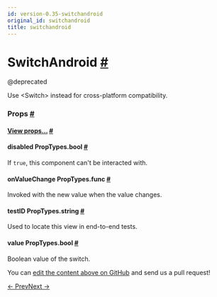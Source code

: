 ```yaml
---
id: version-0.35-switchandroid
original_id: switchandroid
title: switchandroid
---
```

<a id="content"></a><h1><a class="anchor" name="switchandroid"></a>SwitchAndroid <a class="hash-link" href="docs/switchandroid.html#switchandroid">#</a></h1><div><div><p>@deprecated</p><p>Use &lt;Switch&gt; instead for cross-platform compatibility.</p></div><h3><a class="anchor" name="props"></a>Props <a class="hash-link" href="docs/switchandroid.html#props">#</a></h3><div class="props"><div class="prop"><h4 class="propTitle"><a class="anchor" name="view"></a><a href="docs/view.html#props">View props...</a> <a class="hash-link" href="docs/switchandroid.html#view">#</a></h4></div><div class="prop"><h4 class="propTitle"><a class="anchor" name="disabled"></a>disabled <span class="propType">PropTypes.bool</span> <a class="hash-link" href="docs/switchandroid.html#disabled">#</a></h4><div><p>If <code>true</code>, this component can't be interacted with.</p></div></div><div class="prop"><h4 class="propTitle"><a class="anchor" name="onvaluechange"></a>onValueChange <span class="propType">PropTypes.func</span> <a class="hash-link" href="docs/switchandroid.html#onvaluechange">#</a></h4><div><p>Invoked with the new value when the value changes.</p></div></div><div class="prop"><h4 class="propTitle"><a class="anchor" name="testid"></a>testID <span class="propType">PropTypes.string</span> <a class="hash-link" href="docs/switchandroid.html#testid">#</a></h4><div><p>Used to locate this view in end-to-end tests.</p></div></div><div class="prop"><h4 class="propTitle"><a class="anchor" name="value"></a>value <span class="propType">PropTypes.bool</span> <a class="hash-link" href="docs/switchandroid.html#value">#</a></h4><div><p>Boolean value of the switch.</p></div></div></div></div><p class="edit-page-block">You can <a target="_blank" href="https://github.com/facebook/react-native/blob/master/Libraries/Components/SwitchAndroid/SwitchAndroid.android.js">edit the content above on GitHub</a> and send us a pull request!</p><div class="docs-prevnext"><a class="docs-prev" href="docs/switch.html#content">← Prev</a><a class="docs-next" href="docs/switchios.html#content">Next →</a></div>